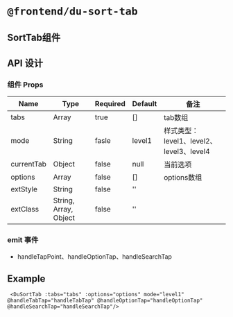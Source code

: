 # `@frontend/du-sort-tab`

## SortTab组件

## API 设计

### 组件 Props

| Name | Type | Required | Default | 备注 |
| ---- | ---- | -------- | ------- | ---- |
| tabs | Array | true | [] | tab数组 |
| mode | String | fasle | level1 | 样式类型：level1、level2、level3、level4 |
| currentTab | Object | false | null | 当前选项 |
| options | Array | false | [] | options数组 |
| extStyle | String | false | '' | |
| extClass | String, Array, Object | false | '' | |

### emit 事件

- handleTapPoint、handleOptionTap、handleSearchTap

## Example

```vue
 <DuSortTab :tabs="tabs" :options="options" mode="level1" @handleTabTap="handleTabTap" @handleOptionTap="handleOptionTap" @handleSearchTap="handleSearchTap"/>
```
